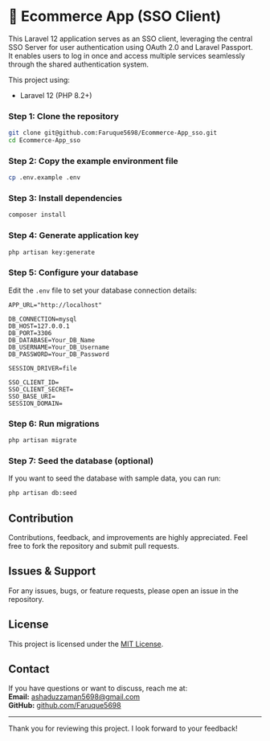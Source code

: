 # 🛒 Ecommerce App (SSO Client)

This Laravel 12 application serves as an SSO client, leveraging the central SSO Server for user authentication using OAuth 2.0 and Laravel Passport.  
It enables users to log in once and access multiple services seamlessly through the shared authentication system.

This project using:
- Laravel 12 (PHP 8.2+)

### Step 1: Clone the repository

```bash
git clone git@github.com:Faruque5698/Ecommerce-App_sso.git
cd Ecommerce-App_sso
```
### Step 2: Copy the example environment file

```bash
cp .env.example .env
```
### Step 3: Install dependencies

```bash
composer install
```
### Step 4: Generate application key

```bash
php artisan key:generate
```

### Step 5: Configure your database
Edit the `.env` file to set your database connection details:

```env
APP_URL="http://localhost"

DB_CONNECTION=mysql
DB_HOST=127.0.0.1
DB_PORT=3306
DB_DATABASE=Your_DB_Name
DB_USERNAME=Your_DB_Username
DB_PASSWORD=Your_DB_Password

SESSION_DRIVER=file

SSO_CLIENT_ID=
SSO_CLIENT_SECRET=
SSO_BASE_URI=
SESSION_DOMAIN=
```

### Step 6: Run migrations

```bash
php artisan migrate
```

### Step 7: Seed the database (optional)
If you want to seed the database with sample data, you can run:

```bash
php artisan db:seed
```

## Contribution

Contributions, feedback, and improvements are highly appreciated. Feel free to fork the repository and submit pull requests.

## Issues & Support

For any issues, bugs, or feature requests, please open an issue in the repository.

## License

This project is licensed under the [MIT License](LICENSE).

## Contact

If you have questions or want to discuss, reach me at:  
**Email:** ashaduzzaman5698@gmail.com  
**GitHub:** [github.com/Faruque5698](https://github.com/Faruque5698)

---

Thank you for reviewing this project. I look forward to your feedback!
